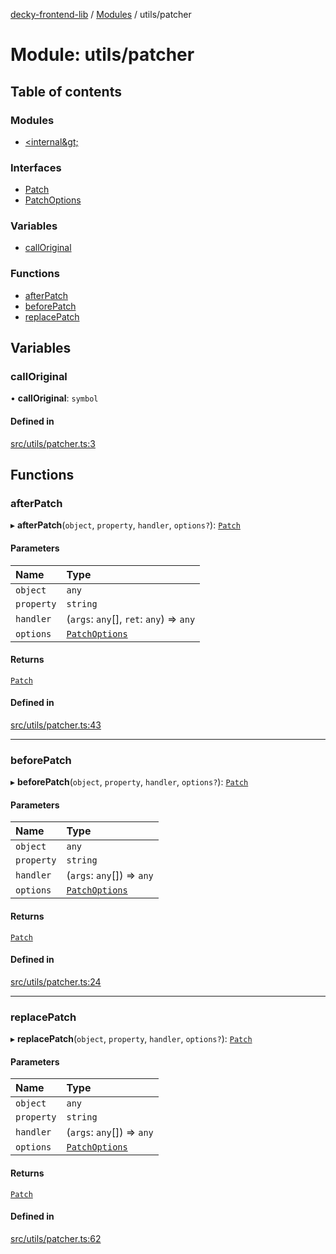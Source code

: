 [decky-frontend-lib](../README.md) / [Modules](../modules.md) / utils/patcher

# Module: utils/patcher

## Table of contents

### Modules

- [&lt;internal\&gt;](utils_patcher._internal_.md)

### Interfaces

- [Patch](../interfaces/utils_patcher.Patch.md)
- [PatchOptions](../interfaces/utils_patcher.PatchOptions.md)

### Variables

- [callOriginal](utils_patcher.md#calloriginal)

### Functions

- [afterPatch](utils_patcher.md#afterpatch)
- [beforePatch](utils_patcher.md#beforepatch)
- [replacePatch](utils_patcher.md#replacepatch)

## Variables

### callOriginal

• **callOriginal**: `symbol`

#### Defined in

[src/utils/patcher.ts:3](https://github.com/SteamDeckHomebrew/decky-frontend-lib/blob/37a6658/src/utils/patcher.ts#L3)

## Functions

### afterPatch

▸ **afterPatch**(`object`, `property`, `handler`, `options?`): [`Patch`](../interfaces/utils_patcher.Patch.md)

#### Parameters

| Name | Type |
| :------ | :------ |
| `object` | `any` |
| `property` | `string` |
| `handler` | (`args`: `any`[], `ret`: `any`) => `any` |
| `options` | [`PatchOptions`](../interfaces/utils_patcher.PatchOptions.md) |

#### Returns

[`Patch`](../interfaces/utils_patcher.Patch.md)

#### Defined in

[src/utils/patcher.ts:43](https://github.com/SteamDeckHomebrew/decky-frontend-lib/blob/37a6658/src/utils/patcher.ts#L43)

___

### beforePatch

▸ **beforePatch**(`object`, `property`, `handler`, `options?`): [`Patch`](../interfaces/utils_patcher.Patch.md)

#### Parameters

| Name | Type |
| :------ | :------ |
| `object` | `any` |
| `property` | `string` |
| `handler` | (`args`: `any`[]) => `any` |
| `options` | [`PatchOptions`](../interfaces/utils_patcher.PatchOptions.md) |

#### Returns

[`Patch`](../interfaces/utils_patcher.Patch.md)

#### Defined in

[src/utils/patcher.ts:24](https://github.com/SteamDeckHomebrew/decky-frontend-lib/blob/37a6658/src/utils/patcher.ts#L24)

___

### replacePatch

▸ **replacePatch**(`object`, `property`, `handler`, `options?`): [`Patch`](../interfaces/utils_patcher.Patch.md)

#### Parameters

| Name | Type |
| :------ | :------ |
| `object` | `any` |
| `property` | `string` |
| `handler` | (`args`: `any`[]) => `any` |
| `options` | [`PatchOptions`](../interfaces/utils_patcher.PatchOptions.md) |

#### Returns

[`Patch`](../interfaces/utils_patcher.Patch.md)

#### Defined in

[src/utils/patcher.ts:62](https://github.com/SteamDeckHomebrew/decky-frontend-lib/blob/37a6658/src/utils/patcher.ts#L62)
